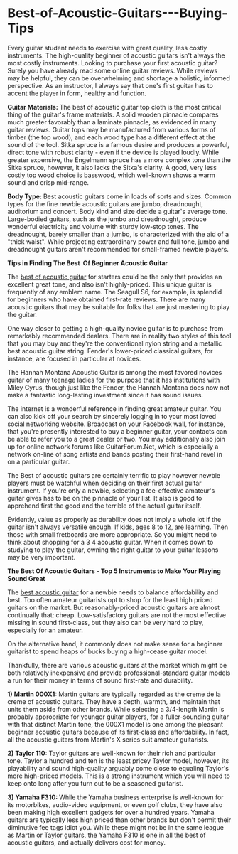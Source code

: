 # Best-of-Acoustic-Guitars---Buying-Tips
<p>Every guitar student needs to exercise with great quality, less costly instruments. The high-quality beginner of acoustic guitars isn't always the most costly instruments. Looking to purchase your first acoustic guitar? Surely you have already read some online guitar reviews. While reviews may be helpful, they can be overwhelming and shortage a holistic, informed perspective. As an instructor, I always say that one's first guitar has to accent the player in form, healthy and function.</p>
<p><strong>Guitar Materials:&nbsp;</strong>The best of acoustic guitar top cloth is the most critical thing of the guitar's frame materials. A solid wooden pinnacle compares much greater favorably than a laminate pinnacle, as evidenced in many guitar reviews. Guitar tops may be manufactured from various forms of timber (the top wood), and each wood type has a different effect at the sound of the tool. Sitka spruce is a famous desire and produces a powerful, direct tone with robust clarity - even if the device is played loudly. While greater expensive, the Engelmann spruce has a more complex tone than the Sitka spruce, however, it also lacks the Sitka's clarity. A good, very less costly top wood choice is basswood, which well-known shows a warm sound and crisp mid-range.</p>
<p><strong>Body Type:&nbsp;</strong>Best acoustic guitars come in loads of sorts and sizes. Common types for the fine newbie acoustic guitars are jumbo, dreadnought, auditorium and concert. Body kind and size decide a guitar's average tone. Large-bodied guitars, such as the jumbo and dreadnought, produce wonderful electricity and volume with sturdy low-stop tones. The dreadnought, barely smaller than a jumbo, is characterized with the aid of a "thick waist". While projecting extraordinary power and full tone, jumbo and dreadnought guitars aren't recommended for small-framed newbie players.</p>
<p><strong>Tips in Finding The Best&nbsp; Of Beginner Acoustic Guitar</strong></p>
<p>The&nbsp;<a class="external" href="https://best-of-acoustic-guitar.blogspot.com/" target="_blank" rel="noreferrer noopener">best of acoustic guitar</a>&nbsp;for starters could be the only that provides an excellent great tone, and also isn't highly-priced. This unique guitar is frequently of any emblem name. The Seagull S6, for example, is splendid for beginners who have obtained first-rate reviews. There are many acoustic guitars that may be suitable for folks that are just mastering to play the guitar.</p>
<p>One way closer to getting a high-quality novice guitar is to purchase from remarkably recommended dealers. There are in reality two styles of this tool that you may buy and they're the conventional nylon string and a metallic best acoustic guitar string. Fender's lower-priced classical guitars, for instance, are focused in particular at novices.</p>
<p>The Hannah Montana Acoustic Guitar is among the most favored novices guitar of many teenage ladies for the purpose that it has institutions with Miley Cyrus, though just like the Fender, the Hannah Montana does now not make a fantastic long-lasting investment since it has sound issues.</p>
<p>The internet is a wonderful reference in finding great amateur guitar. You can also kick off your search by sincerely logging in to your most loved social networking website. Broadcast on your Facebook wall, for instance, that you're presently interested to buy a beginner guitar, your contacts can be able to refer you to a great dealer or two. You may additionally also join up for online network forums like GuitarForum.Net, which is especially a network on-line of song artists and bands posting their first-hand revel in on a particular guitar.</p>
<p>The Best of acoustic guitars are certainly terrific to play however newbie players must be watchful when deciding on their first actual guitar instrument. If you're only a newbie, selecting a fee-effective amateur's guitar gives has to be on the pinnacle of your list. It also is good to apprehend first the good and the terrible of the actual guitar itself.</p>
<p>Evidently, value as properly as durability does not imply a whole lot if the guitar isn't always versatile enough. If kids, ages 8 to 12, are learning. Then those with small fretboards are more appropriate. So you might need to think about shopping for a 3 4 acoustic guitar. When it comes down to studying to play the guitar, owning the right guitar to your guitar lessons may be very important.</p>
<p><strong>The Best Of Acoustic Guitars - Top 5 Instruments to Make Your Playing Sound Great</strong></p>
<p>The&nbsp;<a class="external" href="https://best-of-acoustic-guitar.blogspot.com/search/label/Acoustic%20Guitar" target="_blank" rel="noreferrer noopener">best acoustic guitar</a>&nbsp;for a newbie needs to balance affordability and best. Too often amateur guitarists opt to shop for the least high priced guitars on the market. But reasonably-priced acoustic guitars are almost continually that: cheap. Low-satisfactory guitars are not the most effective missing in sound first-class, but they also can be very hard to play, especially for an amateur.</p>
<p>On the alternative hand, it commonly does not make sense for a beginner guitarist to spend heaps of bucks buying a high-cease guitar model.</p>
<p>Thankfully, there are various acoustic guitars at the market which might be both relatively inexpensive and provide professional-standard guitar models a run for their money in terms of sound first-rate and durability.</p>
<p><strong>1) Martin 000X1:&nbsp;</strong>Martin guitars are typically regarded as the creme de la creme of acoustic guitars. They have a depth, warmth, and maintain that units them aside from other brands. While selecting a 3/4-length Martin is probably appropriate for younger guitar players, for a fuller-sounding guitar with that distinct Martin tone, the 000X1 model is one among the pleasant beginner acoustic guitars because of its first-class and affordability. In fact, all the acoustic guitars from Martin's X series suit amateur guitarists.</p>
<p><strong>2) Taylor 110:&nbsp;</strong>Taylor guitars are well-known for their rich and particular tone. Taylor a hundred and ten is the least pricey Taylor model, however, its playability and sound high-quality arguably come close to equaling Taylor's more high-priced models. This is a strong instrument which you will need to keep onto long after you turn out to be a seasoned guitarist.</p>
<p><strong>3) Yamaha F310:&nbsp;</strong>While the Yamaha business enterprise is well-known for its motorbikes, audio-video equipment, or even golf clubs, they have also been making high excellent gadgets for over a hundred years. Yamaha guitars are typically less high priced than other brands but don't permit their diminutive fee tags idiot you. While these might not be in the same league as Martin or Taylor guitars, the Yamaha F310 is one in all the best of acoustic guitars, and actually delivers cost for money.</p>
